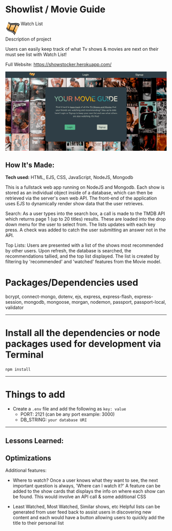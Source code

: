# Showlist / Movie Guide

<img src="https://github.com/NickSramcik/showlist/blob/main/public/assets/best-buds-logo.png?raw=true" align="left" height="48" width="48" > Watch List

<br>
Description of project

Users can easily keep track of what Tv shows & movies are next on their must see list with Watch List! 

Full Website: https://showstocker.herokuapp.com/

![Screen shot](public/assets/movies.PNG)

## How It's Made:

**Tech used:** HTML, EJS, CSS, JavaScript, NodeJS, Mongodb

This is a fullstack web app running on NodeJS and Mongodb. Each show is stored as an individual object inside of a database, which can then be retrieved via the server's own web API. The front-end of the application uses EJS to dynamically render show data that the user retrieves. 

Search:
As a user types into the search box, a call is made to the TMDB API which returns page 1 (up to 20 titles) results. These are loaded into the drop down menu for the user to select from. The lists updates with each key press. A check was added to catch the user submitting an answer not in the API.

Top Lists: 
Users are presented with a list of the shows most recommended by other users. Upon refresh, the database is searched, the recommendations tallied, and the top list displayed. The list is created by filtering by 'recommended' and 'watched' features from the Movie model. 


# Packages/Dependencies used 

bcrypt, connect-mongo, dotenv, ejs, express, express-flash, express-session, mongodb, mongoose, morgan, nodemon, passport, passport-local, validator

---

# Install all the dependencies or node packages used for development via Terminal

`npm install` 

---

# Things to add

- Create a `.env` file and add the following as `key: value` 
  - PORT: 2121 (can be any port example: 3000) 
  - DB_STRING: `your database URI` 
 ---

## Lessons Learned:



## Optimizations
Additional features:

- Where to watch? Once a user knows what they want to see, the next important question is always, 'Where can I watch it?' A feature can be added to the show cards that displays the info on where each show can be found. This would involve an API call & some additional CSS

- Least Watched, Most Watched, Similar shows, etc Helpful lists can be generated from user feed back to assist users in discovering new content and each would have a button allowing users to quickly add the title to their personal list



